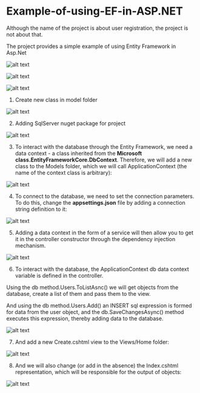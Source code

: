# Example-of-using-EF-in-ASP.NET
Although the name of the project is about user registration, the project is not about that.

The project provides a simple example of using Entity Framework in Asp.Net

![alt text](screenshots/homePage.png "1st page")

![alt text](screenshots/addDataPage.png "2nd page")

![alt text](screenshots/Screenshot_1.png "After adding")

1. Create new class in model folder

![alt text](screenshots/1.png "1")

2. Adding SqlServer nuget package for project

![alt text](screenshots/2.png "2")

3. To interact with the database through the Entity Framework, we need a data context - a class inherited from the **Microsoft class.EntityFrameworkCore.DbContext**. Therefore, we will add a new class to the Models folder, which we will call ApplicationContext (the name of the context class is arbitrary):

![alt text](screenshots/3.png "3")

4. To connect to the database, we need to set the connection parameters. To do this, change the **appsettings.json** file by adding a connection string definition to it:

![alt text](screenshots/4.png "4")

5. Adding a data context in the form of a service will then allow you to get it in the controller constructor through the dependency injection mechanism.

![alt text](screenshots/5.png "5")

6. To interact with the database, the ApplicationContext db data context variable is defined in the controller.

Using the db method.Users.ToListAsnc() we will get objects from the database, create a list of them and pass them to the view.

And using the db method.Users.Add() an INSERT sql expression is formed for data from the user object, and the db.SaveChangesAsync() method executes this expression, thereby adding data to the database.

![alt text](screenshots/6.png "6")

7. And add a new Create.cshtml view to the Views/Home folder:

![alt text](screenshots/7.png "7")

8. And we will also change (or add in the absence) the Index.cshtml representation, which will be responsible for the output of objects:

![alt text](screenshots/8.png "8")
